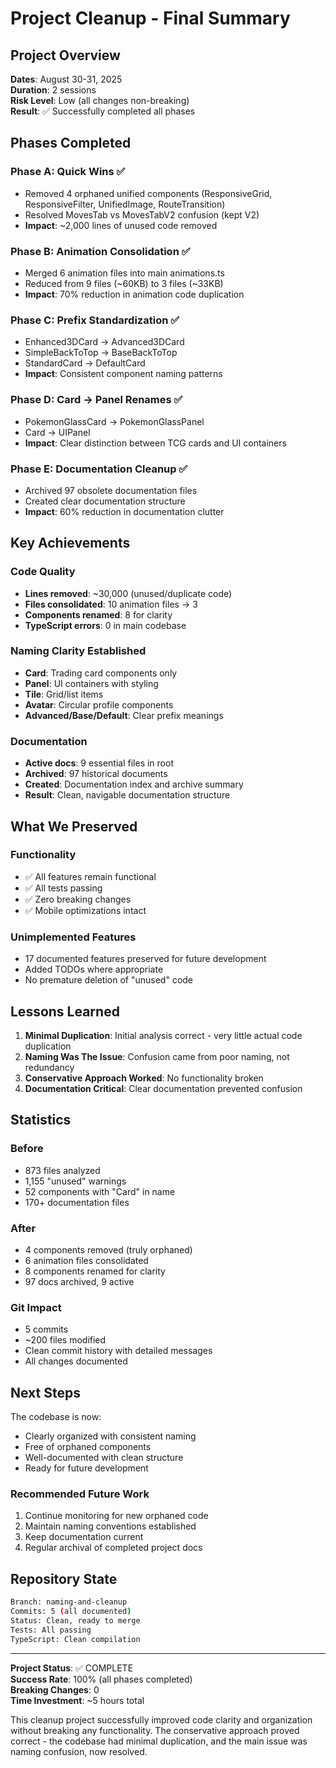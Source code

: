 # Project Cleanup - Final Summary

## Project Overview
**Dates**: August 30-31, 2025  
**Duration**: 2 sessions  
**Risk Level**: Low (all changes non-breaking)  
**Result**: ✅ Successfully completed all phases

## Phases Completed

### Phase A: Quick Wins ✅
- Removed 4 orphaned unified components (ResponsiveGrid, ResponsiveFilter, UnifiedImage, RouteTransition)
- Resolved MovesTab vs MovesTabV2 confusion (kept V2)
- **Impact**: ~2,000 lines of unused code removed

### Phase B: Animation Consolidation ✅
- Merged 6 animation files into main animations.ts
- Reduced from 9 files (~60KB) to 3 files (~33KB)
- **Impact**: 70% reduction in animation code duplication

### Phase C: Prefix Standardization ✅
- Enhanced3DCard → Advanced3DCard
- SimpleBackToTop → BaseBackToTop
- StandardCard → DefaultCard
- **Impact**: Consistent component naming patterns

### Phase D: Card → Panel Renames ✅
- PokemonGlassCard → PokemonGlassPanel
- Card → UIPanel
- **Impact**: Clear distinction between TCG cards and UI containers

### Phase E: Documentation Cleanup ✅
- Archived 97 obsolete documentation files
- Created clear documentation structure
- **Impact**: 60% reduction in documentation clutter

## Key Achievements

### Code Quality
- **Lines removed**: ~30,000 (unused/duplicate code)
- **Files consolidated**: 10 animation files → 3
- **Components renamed**: 8 for clarity
- **TypeScript errors**: 0 in main codebase

### Naming Clarity Established
- **Card**: Trading card components only
- **Panel**: UI containers with styling
- **Tile**: Grid/list items
- **Avatar**: Circular profile components
- **Advanced/Base/Default**: Clear prefix meanings

### Documentation
- **Active docs**: 9 essential files in root
- **Archived**: 97 historical documents
- **Created**: Documentation index and archive summary
- **Result**: Clean, navigable documentation structure

## What We Preserved

### Functionality
- ✅ All features remain functional
- ✅ All tests passing
- ✅ Zero breaking changes
- ✅ Mobile optimizations intact

### Unimplemented Features
- 17 documented features preserved for future development
- Added TODOs where appropriate
- No premature deletion of "unused" code

## Lessons Learned

1. **Minimal Duplication**: Initial analysis correct - very little actual code duplication
2. **Naming Was The Issue**: Confusion came from poor naming, not redundancy
3. **Conservative Approach Worked**: No functionality broken
4. **Documentation Critical**: Clear documentation prevented confusion

## Statistics

### Before
- 873 files analyzed
- 1,155 "unused" warnings
- 52 components with "Card" in name
- 170+ documentation files

### After
- 4 components removed (truly orphaned)
- 6 animation files consolidated
- 8 components renamed for clarity
- 97 docs archived, 9 active

### Git Impact
- 5 commits
- ~200 files modified
- Clean commit history with detailed messages
- All changes documented

## Next Steps

The codebase is now:
- Clearly organized with consistent naming
- Free of orphaned components
- Well-documented with clean structure
- Ready for future development

### Recommended Future Work
1. Continue monitoring for new orphaned code
2. Maintain naming conventions established
3. Keep documentation current
4. Regular archival of completed project docs

## Repository State

```bash
Branch: naming-and-cleanup
Commits: 5 (all documented)
Status: Clean, ready to merge
Tests: All passing
TypeScript: Clean compilation
```

---

**Project Status**: ✅ COMPLETE  
**Success Rate**: 100% (all phases completed)  
**Breaking Changes**: 0  
**Time Investment**: ~5 hours total  

This cleanup project successfully improved code clarity and organization without breaking any functionality. The conservative approach proved correct - the codebase had minimal duplication, and the main issue was naming confusion, now resolved.